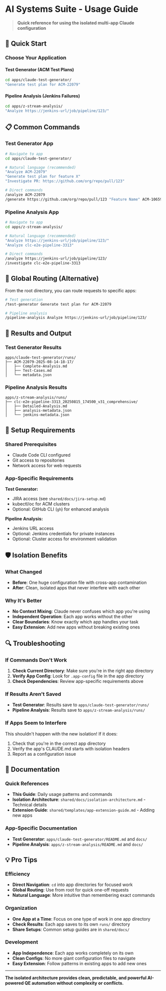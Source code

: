 # AI Systems Suite - Usage Guide

> **Quick reference for using the isolated multi-app Claude configuration**

## 🚀 Quick Start

### Choose Your Application

#### Test Generator (ACM Test Plans)
```bash
cd apps/claude-test-generator/
"Generate test plan for ACM-22079"
```

#### Pipeline Analysis (Jenkins Failures)
```bash
cd apps/z-stream-analysis/
"Analyze https://jenkins-url/job/pipeline/123/"
```

## 📋 Common Commands

### Test Generator App
```bash
# Navigate to app
cd apps/claude-test-generator/

# Natural language (recommended)
"Analyze ACM-22079"
"Generate test plan for feature X"
"Investigate PR: https://github.com/org/repo/pull/123"

# Direct commands
/analyze ACM-22079
/generate https://github.com/org/repo/pull/123 "Feature Name" ACM-10659
```

### Pipeline Analysis App
```bash
# Navigate to app
cd apps/z-stream-analysis/

# Natural language (recommended)
"Analyze https://jenkins-url/job/pipeline/123/"
"Analyze clc-e2e-pipeline-3313"

# Direct commands
/analyze https://jenkins-url/job/pipeline/123/
/investigate clc-e2e-pipeline-3313
```

## 🎯 Global Routing (Alternative)

From the root directory, you can route requests to specific apps:

```bash
# Test generation
/test-generator Generate test plan for ACM-22079

# Pipeline analysis
/pipeline-analysis Analyze https://jenkins-url/job/pipeline/123/
```

## 📁 Results and Output

### Test Generator Results
```
apps/claude-test-generator/runs/
├── ACM-22079-2025-08-14-18-17/
│   ├── Complete-Analysis.md
│   ├── Test-Cases.md
│   └── metadata.json
```

### Pipeline Analysis Results
```
apps/z-stream-analysis/runs/
├── clc-e2e-pipeline-3313_20250815_174500_v31_comprehensive/
│   ├── Detailed-Analysis.md
│   ├── analysis-metadata.json
│   └── jenkins-metadata.json
```

## 🔧 Setup Requirements

### Shared Prerequisites
- Claude Code CLI configured
- Git access to repositories
- Network access for web requests

### App-Specific Requirements

**Test Generator:**
- JIRA access (see `shared/docs/jira-setup.md`)
- kubectl/oc for ACM clusters
- Optional: GitHub CLI (`gh`) for enhanced analysis

**Pipeline Analysis:**
- Jenkins URL access
- Optional: Jenkins credentials for private instances
- Optional: Cluster access for environment validation

## 🛡️ Isolation Benefits

### What Changed
- **Before**: One huge configuration file with cross-app contamination
- **After**: Clean, isolated apps that never interfere with each other

### Why It's Better
- **No Context Mixing**: Claude never confuses which app you're using
- **Independent Operation**: Each app works without the other
- **Clear Boundaries**: Know exactly which app handles your task
- **Easy Extension**: Add new apps without breaking existing ones

## 🔍 Troubleshooting

### If Commands Don't Work
1. **Check Current Directory**: Make sure you're in the right app directory
2. **Verify App Config**: Look for `.app-config` file in the app directory
3. **Check Dependencies**: Review app-specific requirements above

### If Results Aren't Saved
- **Test Generator**: Results save to `apps/claude-test-generator/runs/`
- **Pipeline Analysis**: Results save to `apps/z-stream-analysis/runs/`

### If Apps Seem to Interfere
This shouldn't happen with the new isolation! If it does:
1. Check that you're in the correct app directory
2. Verify the app's CLAUDE.md starts with isolation headers
3. Report as a configuration issue

## 📖 Documentation

### Quick References
- **This Guide**: Daily usage patterns and commands
- **Isolation Architecture**: `shared/docs/isolation-architecture.md` - Technical details
- **Extension Guide**: `shared/templates/app-extension-guide.md` - Adding new apps

### App-Specific Documentation
- **Test Generator**: `apps/claude-test-generator/README.md` and `docs/`
- **Pipeline Analysis**: `apps/z-stream-analysis/README.md` and `docs/`

## 💡 Pro Tips

### Efficiency
- **Direct Navigation**: `cd` into app directories for focused work
- **Global Routing**: Use from root for quick one-off requests
- **Natural Language**: More intuitive than remembering exact commands

### Organization
- **One App at a Time**: Focus on one type of work in one app directory
- **Check Results**: Each app saves to its own `runs/` directory
- **Share Setups**: Common setup guides are in `shared/docs/`

### Development
- **App Independence**: Each app works completely on its own
- **Clean Configs**: No more giant configuration files to navigate
- **Easy Extension**: Follow patterns in existing apps to add new ones

---

**The isolated architecture provides clean, predictable, and powerful AI-powered QE automation without complexity or conflicts.**